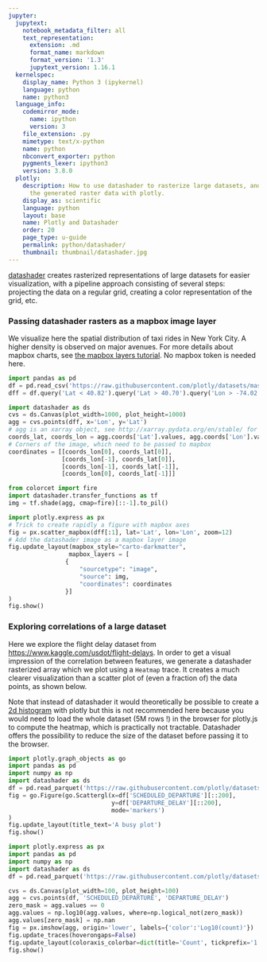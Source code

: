 ```yaml
---
jupyter:
  jupytext:
    notebook_metadata_filter: all
    text_representation:
      extension: .md
      format_name: markdown
      format_version: '1.3'
      jupytext_version: 1.16.1
  kernelspec:
    display_name: Python 3 (ipykernel)
    language: python
    name: python3
  language_info:
    codemirror_mode:
      name: ipython
      version: 3
    file_extension: .py
    mimetype: text/x-python
    name: python
    nbconvert_exporter: python
    pygments_lexer: ipython3
    version: 3.8.0
  plotly:
    description: How to use datashader to rasterize large datasets, and visualize
      the generated raster data with plotly.
    display_as: scientific
    language: python
    layout: base
    name: Plotly and Datashader
    order: 20
    page_type: u-guide
    permalink: python/datashader/
    thumbnail: thumbnail/datashader.jpg
---
```


[datashader](https://datashader.org/) creates rasterized representations of large datasets for easier visualization, with a pipeline approach consisting of several steps: projecting the data on a regular grid, creating a color representation of the grid, etc.

### Passing datashader rasters as a mapbox image layer

We visualize here the spatial distribution of taxi rides in New York City. A higher density
is observed on major avenues. For more details about mapbox charts, see [the mapbox layers tutorial](/python/mapbox-layers). No mapbox token is needed here.

```python
import pandas as pd
df = pd.read_csv('https://raw.githubusercontent.com/plotly/datasets/master/uber-rides-data1.csv')
dff = df.query('Lat < 40.82').query('Lat > 40.70').query('Lon > -74.02').query('Lon < -73.91')

import datashader as ds
cvs = ds.Canvas(plot_width=1000, plot_height=1000)
agg = cvs.points(dff, x='Lon', y='Lat')
# agg is an xarray object, see http://xarray.pydata.org/en/stable/ for more details
coords_lat, coords_lon = agg.coords['Lat'].values, agg.coords['Lon'].values
# Corners of the image, which need to be passed to mapbox
coordinates = [[coords_lon[0], coords_lat[0]],
               [coords_lon[-1], coords_lat[0]],
               [coords_lon[-1], coords_lat[-1]],
               [coords_lon[0], coords_lat[-1]]]

from colorcet import fire
import datashader.transfer_functions as tf
img = tf.shade(agg, cmap=fire)[::-1].to_pil()

import plotly.express as px
# Trick to create rapidly a figure with mapbox axes
fig = px.scatter_mapbox(dff[:1], lat='Lat', lon='Lon', zoom=12)
# Add the datashader image as a mapbox layer image
fig.update_layout(mapbox_style="carto-darkmatter",
                 mapbox_layers = [
                {
                    "sourcetype": "image",
                    "source": img,
                    "coordinates": coordinates
                }]
)
fig.show()
```

### Exploring correlations of a large dataset

Here we explore the flight delay dataset from https://www.kaggle.com/usdot/flight-delays. In order to get a visual impression of the correlation between features, we generate a datashader rasterized array which we plot using a `Heatmap` trace. It creates a much clearer visualization than a scatter plot of (even a fraction of) the data points, as shown below.

Note that instead of datashader it would theoretically be possible to create a [2d histogram](/python/2d-histogram-contour/) with plotly but this is not recommended here because you would need to load the whole dataset (5M rows !) in the browser for plotly.js to compute the heatmap, which is practically not tractable. Datashader offers the possibility to reduce the size of the dataset before passing it to the browser.

```python
import plotly.graph_objects as go
import pandas as pd
import numpy as np
import datashader as ds
df = pd.read_parquet('https://raw.githubusercontent.com/plotly/datasets/master/2015_flights.parquet')
fig = go.Figure(go.Scattergl(x=df['SCHEDULED_DEPARTURE'][::200],
                             y=df['DEPARTURE_DELAY'][::200],
                             mode='markers')
)
fig.update_layout(title_text='A busy plot')
fig.show()
```

```python
import plotly.express as px
import pandas as pd
import numpy as np
import datashader as ds
df = pd.read_parquet('https://raw.githubusercontent.com/plotly/datasets/master/2015_flights.parquet')

cvs = ds.Canvas(plot_width=100, plot_height=100)
agg = cvs.points(df, 'SCHEDULED_DEPARTURE', 'DEPARTURE_DELAY')
zero_mask = agg.values == 0
agg.values = np.log10(agg.values, where=np.logical_not(zero_mask))
agg.values[zero_mask] = np.nan
fig = px.imshow(agg, origin='lower', labels={'color':'Log10(count)'})
fig.update_traces(hoverongaps=False)
fig.update_layout(coloraxis_colorbar=dict(title='Count', tickprefix='1.e'))
fig.show()
```

```python

```
